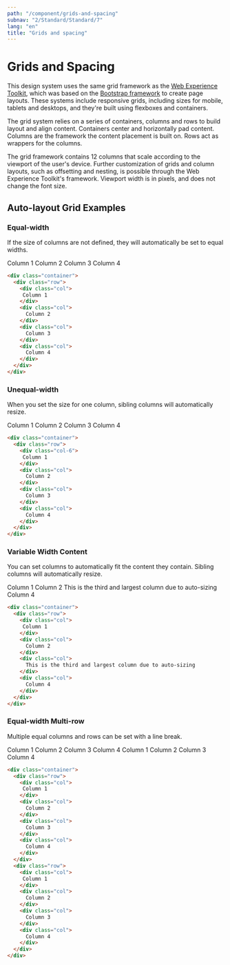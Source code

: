 ```yaml
---
path: "/component/grids-and-spacing"
subnav: "2/Standard/Standard/7"
lang: "en"
title: "Grids and spacing"
---
```

<helmet>
<title> Grids and Spacing - Aurora Design System </title>
</helmet>

# Grids and Spacing

This design system uses the same grid framework as the [Web Experience Toolkit](http://wet-boew.github.io/wet-boew-styleguide/v4/design/grids-en.html), which was based on the [Bootstrap framework](https://getbootstrap.com/docs/4.0/layout/grid/#grid-options) to create page layouts. These systems include responsive grids, including sizes for mobile, tablets and desktops, and they're built using flexboxes and containers.

The grid system relies on a series of containers, columns and rows to build layout and align content. Containers center and horizontally pad content. Columns are the framework the content placement is built on. Rows act as wrappers for the columns.  

The grid framework contains 12 columns that scale according to the viewport of the user's device. Further customization of grids and column layouts, such as offsetting and nesting, is possible through the Web Experience Toolkit's framework. Viewport width is in pixels, and  does not change the font size.

## Auto-layout Grid Examples

### Equal-width

If the size of columns are not defined, they will automatically be set to equal widths.
 
<container style="width: 100%; margin-bottom: 20px">
    <row>
        <mdcol className="mb-2 gr-example"> Column 1 </mdcol>
        <mdcol className="mb-2 gr-example"> Column 2</mdcol>
        <mdcol className="mb-2 gr-example"> Column 3</mdcol>
        <mdcol className="mb-2 gr-example">Column 4</mdcol>
    </row>
</container>

```html
<div class="container">
  <div class="row">
    <div class="col">
     Column 1
    </div>
    <div class="col">
      Column 2
    </div>
    <div class="col">
      Column 3
    </div>
    <div class="col">
      Column 4
    </div>
  </div>
</div>
```

### Unequal-width

When you set the size for one column, sibling columns will automatically resize.

<container style="width: 100%; margin-bottom: 20px">
    <row>
        <mdcol xs="6" className="mb-2 gr-example"> Column 1 </mdcol>
        <mdcol className="mb-2 gr-example"> Column 2</mdcol>
        <mdcol className="mb-2 gr-example"> Column 3</mdcol>
        <mdcol className="mb-2 gr-example">Column 4</mdcol>
    </row>
</container>

```html
<div class="container">
  <div class="row">
    <div class="col-6">
     Column 1
    </div>
    <div class="col">
      Column 2
    </div>
    <div class="col">
      Column 3
    </div>
    <div class="col">
      Column 4
    </div>
  </div>
</div>
```

### Variable Width Content

You can set columns to automatically fit the content they contain. Sibling columns will automatically resize.

<div class="container">
    <div class="row">
        <mdcol className="mb-2 gr-example">Column 1</mdcol>
        <mdcol className="mb-2 gr-example">Column 2</mdcol>
        <mdcol xs="auto" className="mb-2 gr-example">This is the third and largest column due to auto-sizing</mdcol>
        <mdcol className="mb-2 gr-example">Column 4</mdcol>
    </div>
</div>

```html
<div class="container">
  <div class="row">
    <div class="col">
     Column 1
    </div>
    <div class="col">
      Column 2
    </div>
    <div class="col">
      This is the third and largest column due to auto-sizing
    </div>
    <div class="col">
      Column 4
    </div>
  </div>
</div>
```

### Equal-width Multi-row

Multiple equal columns and rows can be set with a line break.

<container style="width: 100%; margin-bottom: 20px">
    <row>
        <mdcol className="mb-2 gr-example">Column 1</mdcol>
        <mdcol className="mb-2 gr-example">Column 2</mdcol>
        <mdcol className="mb-2 gr-example">Column 3</mdcol>
        <mdcol className="mb-2 gr-example">Column 4</mdcol>
    </row>
    <row style="margin-top: 10px">
        <mdcol className="mb-2 gr-example">Column 1</mdcol>
        <mdcol className="mb-2 gr-example">Column 2</mdcol>
        <mdcol className="mb-2 gr-example">Column 3</mdcol>
        <mdcol className="mb-2 gr-example">Column 4</mdcol>
    </row>
</container>

```html
<div class="container">
  <div class="row">
    <div class="col">
     Column 1
    </div>
    <div class="col">
      Column 2
    </div>
    <div class="col">
      Column 3
    </div>
    <div class="col">
      Column 4
    </div>
  </div>
  <div class="row">
    <div class="col">
     Column 1
    </div>
    <div class="col">
      Column 2
    </div>
    <div class="col">
      Column 3
    </div>
    <div class="col">
      Column 4
    </div>
  </div>
</div>
```


          





